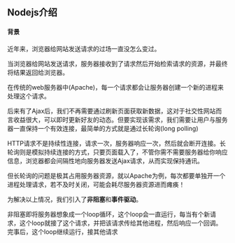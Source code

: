 ## Nodejs介绍

#### 背景

近年来，浏览器给网站发送请求的过场一直没怎么变过。

当浏览器给网站发送请求，服务器接收到了请求然后开始检索请求的资源，并最终将结果返回给浏览器。

在传统的web服务器中(Apache)，每一个请求都会让服务器创建一个新的进程来处理这个请求。

后来有了Ajax后，我们不再需要通过刷新页面获取新数据，这对于社交性网站而言收益很大，可以即时更新好友的动态。但要实现该需求，我们需要让用户与服务器一直保持一个有效连接，最简单的方式就是通过长轮询(long polling)

HTTP请求不是持续性连接，请求一次，服务器响应一次，然后就会断开连接。长轮询则是模拟持续连接的方式，只要页面载入了，不管你需不需要服务器给你响应信息，浏览器都会间隔性地向服务器发送Ajax请求，从而实现保持通讯。

但长轮询的问题是极其占用服务器资源，就以Apache为例，每次都要单独开一个进程处理请求，若不及时关闭，可能会耗尽服务器资源进而瘫痪！

为解决以上情况，我们引入了**非阻塞**和**事件驱动**。

非阻塞即将服务器想象成一个loop循环，这个loop会一直运行，每当有个新请求，这个loop就接了这个请求，并把该请求传给其他进程，然后响应一个回调。完事后，这个loop继续运行，接其他请求